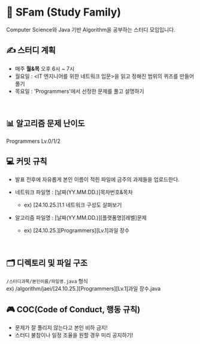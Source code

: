 # 🎈 SFam (Study Family)
Computer Science와 Java 기반 Algorithm을 공부하는 스터디 모임입니다.
<br>

## ✍️ 스터디 계획
- 매주 **월&목** 오후 6시 ~ 7시
- 월요일 : <IT 엔지니어를 위한 네트워크 입문>을 읽고 정해진 범위의 퀴즈를 만들어 풀기
- 목요일 : 'Programmers'에서 선정한 문제를 풀고 설명하기
<br>

## 📊 알고리즘 문제 난이도
Programmers Lv.0/1/2
<br>

## 💻 커밋 규칙
- 발표 전후에 자유롭게 본인 이름이 적힌 파일에 금주의 과제들을 업로드한다.
  
- 네트워크 파일명 : [날짜(YY.MM.DD.)]목차번호&목차
  - ex) [24.10.25.]1.1 네트워크 구성도 살펴보기
    
- 알고리즘 파일명 : [날짜(YY.MM.DD.)][플랫폼명][레벨]문제
  - ex) [24.10.25.][Programmers][Lv.1]과일 장수
<br>

## 🗂️ 디렉토리 및 파일 구조
`/스터디과목/본인이름/파일명.java` 형식
<br>
ex) /algorithm/jaei/[24.10.25.][Programmers][Lv.1]과일 장수.java
<br>

## 🎮 COC(Code of Conduct, 행동 규칙)
- 문제가 잘 풀리지 않는다고 본인 비하 금지!
- 스터디 불참이나 일정 조율을 원할 경우 미리 공지하기!
<br>
